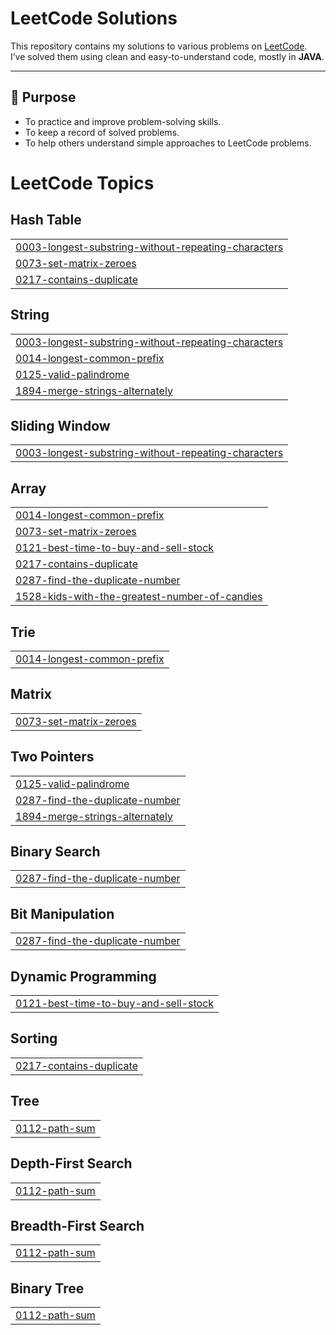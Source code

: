 # LeetCode Solutions

This repository contains my solutions to various problems on [LeetCode](https://leetcode.com/).  
I’ve solved them using clean and easy-to-understand code, mostly in **JAVA**.

---

## 📌 Purpose

- To practice and improve problem-solving skills.
- To keep a record of solved problems.
- To help others understand simple approaches to LeetCode problems.

<!---LeetCode Topics Start-->
# LeetCode Topics
## Hash Table
|  |
| ------- |
| [0003-longest-substring-without-repeating-characters](https://github.com/disha2553/leetcode-solutions/tree/master/0003-longest-substring-without-repeating-characters) |
| [0073-set-matrix-zeroes](https://github.com/disha2553/leetcode-solutions/tree/master/0073-set-matrix-zeroes) |
| [0217-contains-duplicate](https://github.com/disha2553/leetcode-solutions/tree/master/0217-contains-duplicate) |
## String
|  |
| ------- |
| [0003-longest-substring-without-repeating-characters](https://github.com/disha2553/leetcode-solutions/tree/master/0003-longest-substring-without-repeating-characters) |
| [0014-longest-common-prefix](https://github.com/disha2553/leetcode-solutions/tree/master/0014-longest-common-prefix) |
| [0125-valid-palindrome](https://github.com/disha2553/leetcode-solutions/tree/master/0125-valid-palindrome) |
| [1894-merge-strings-alternately](https://github.com/disha2553/leetcode-solutions/tree/master/1894-merge-strings-alternately) |
## Sliding Window
|  |
| ------- |
| [0003-longest-substring-without-repeating-characters](https://github.com/disha2553/leetcode-solutions/tree/master/0003-longest-substring-without-repeating-characters) |
## Array
|  |
| ------- |
| [0014-longest-common-prefix](https://github.com/disha2553/leetcode-solutions/tree/master/0014-longest-common-prefix) |
| [0073-set-matrix-zeroes](https://github.com/disha2553/leetcode-solutions/tree/master/0073-set-matrix-zeroes) |
| [0121-best-time-to-buy-and-sell-stock](https://github.com/disha2553/leetcode-solutions/tree/master/0121-best-time-to-buy-and-sell-stock) |
| [0217-contains-duplicate](https://github.com/disha2553/leetcode-solutions/tree/master/0217-contains-duplicate) |
| [0287-find-the-duplicate-number](https://github.com/disha2553/leetcode-solutions/tree/master/0287-find-the-duplicate-number) |
| [1528-kids-with-the-greatest-number-of-candies](https://github.com/disha2553/leetcode-solutions/tree/master/1528-kids-with-the-greatest-number-of-candies) |
## Trie
|  |
| ------- |
| [0014-longest-common-prefix](https://github.com/disha2553/leetcode-solutions/tree/master/0014-longest-common-prefix) |
## Matrix
|  |
| ------- |
| [0073-set-matrix-zeroes](https://github.com/disha2553/leetcode-solutions/tree/master/0073-set-matrix-zeroes) |
## Two Pointers
|  |
| ------- |
| [0125-valid-palindrome](https://github.com/disha2553/leetcode-solutions/tree/master/0125-valid-palindrome) |
| [0287-find-the-duplicate-number](https://github.com/disha2553/leetcode-solutions/tree/master/0287-find-the-duplicate-number) |
| [1894-merge-strings-alternately](https://github.com/disha2553/leetcode-solutions/tree/master/1894-merge-strings-alternately) |
## Binary Search
|  |
| ------- |
| [0287-find-the-duplicate-number](https://github.com/disha2553/leetcode-solutions/tree/master/0287-find-the-duplicate-number) |
## Bit Manipulation
|  |
| ------- |
| [0287-find-the-duplicate-number](https://github.com/disha2553/leetcode-solutions/tree/master/0287-find-the-duplicate-number) |
## Dynamic Programming
|  |
| ------- |
| [0121-best-time-to-buy-and-sell-stock](https://github.com/disha2553/leetcode-solutions/tree/master/0121-best-time-to-buy-and-sell-stock) |
## Sorting
|  |
| ------- |
| [0217-contains-duplicate](https://github.com/disha2553/leetcode-solutions/tree/master/0217-contains-duplicate) |
## Tree
|  |
| ------- |
| [0112-path-sum](https://github.com/disha2553/leetcode-solutions/tree/master/0112-path-sum) |
## Depth-First Search
|  |
| ------- |
| [0112-path-sum](https://github.com/disha2553/leetcode-solutions/tree/master/0112-path-sum) |
## Breadth-First Search
|  |
| ------- |
| [0112-path-sum](https://github.com/disha2553/leetcode-solutions/tree/master/0112-path-sum) |
## Binary Tree
|  |
| ------- |
| [0112-path-sum](https://github.com/disha2553/leetcode-solutions/tree/master/0112-path-sum) |
<!---LeetCode Topics End-->